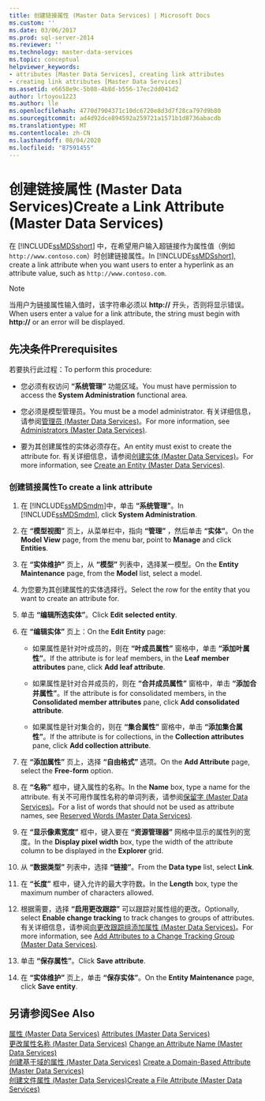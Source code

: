 ```yaml
---
title: 创建链接属性 (Master Data Services) | Microsoft Docs
ms.custom: ''
ms.date: 03/06/2017
ms.prod: sql-server-2014
ms.reviewer: ''
ms.technology: master-data-services
ms.topic: conceptual
helpviewer_keywords:
- attributes [Master Data Services], creating link attributes
- creating link attributes [Master Data Services]
ms.assetid: e6658e9c-5b08-4b8d-b556-17ec2dd041d2
author: lrtoyou1223
ms.author: lle
ms.openlocfilehash: 4770d7904371c10dc6720e8d3d7f28ca797d9b80
ms.sourcegitcommit: ad4d92dce894592a259721a1571b1d8736abacdb
ms.translationtype: MT
ms.contentlocale: zh-CN
ms.lasthandoff: 08/04/2020
ms.locfileid: "87591455"
---
```

# <a name="create-a-link-attribute-master-data-services"></a><span data-ttu-id="859d8-102">创建链接属性 (Master Data Services)</span><span class="sxs-lookup"><span data-stu-id="859d8-102">Create a Link Attribute (Master Data Services)</span></span>
  <span data-ttu-id="859d8-103">在 [!INCLUDE[ssMDSshort](../includes/ssmdsshort-md.md)] 中，在希望用户输入超链接作为属性值（例如 `http://www.contoso.com`）时创建链接属性。</span><span class="sxs-lookup"><span data-stu-id="859d8-103">In [!INCLUDE[ssMDSshort](../includes/ssmdsshort-md.md)], create a link attribute when you want users to enter a hyperlink as an attribute value, such as `http://www.contoso.com`.</span></span>  
  
> [!NOTE]  
>  <span data-ttu-id="859d8-104">当用户为链接属性输入值时，该字符串必须以 **http://** 开头，否则将显示错误。</span><span class="sxs-lookup"><span data-stu-id="859d8-104">When users enter a value for a link attribute, the string must begin with **http://** or an error will be displayed.</span></span>  
  
## <a name="prerequisites"></a><span data-ttu-id="859d8-105">先决条件</span><span class="sxs-lookup"><span data-stu-id="859d8-105">Prerequisites</span></span>  
 <span data-ttu-id="859d8-106">若要执行此过程：</span><span class="sxs-lookup"><span data-stu-id="859d8-106">To perform this procedure:</span></span>  
  
-   <span data-ttu-id="859d8-107">您必须有权访问 **“系统管理”** 功能区域。</span><span class="sxs-lookup"><span data-stu-id="859d8-107">You must have permission to access the **System Administration** functional area.</span></span>  
  
-   <span data-ttu-id="859d8-108">您必须是模型管理员。</span><span class="sxs-lookup"><span data-stu-id="859d8-108">You must be a model administrator.</span></span> <span data-ttu-id="859d8-109">有关详细信息，请参阅[管理员 &#40;Master Data Services&#41;](administrators-master-data-services.md)。</span><span class="sxs-lookup"><span data-stu-id="859d8-109">For more information, see [Administrators &#40;Master Data Services&#41;](administrators-master-data-services.md).</span></span>  
  
-   <span data-ttu-id="859d8-110">要为其创建属性的实体必须存在。</span><span class="sxs-lookup"><span data-stu-id="859d8-110">An entity must exist to create the attribute for.</span></span> <span data-ttu-id="859d8-111">有关详细信息，请参阅[创建实体 (Master Data Services)](../../2014/master-data-services/create-an-entity-master-data-services.md)。</span><span class="sxs-lookup"><span data-stu-id="859d8-111">For more information, see [Create an Entity &#40;Master Data Services&#41;](../../2014/master-data-services/create-an-entity-master-data-services.md).</span></span>  
  
### <a name="to-create-a-link-attribute"></a><span data-ttu-id="859d8-112">创建链接属性</span><span class="sxs-lookup"><span data-stu-id="859d8-112">To create a link attribute</span></span>  
  
1.  <span data-ttu-id="859d8-113">在 [!INCLUDE[ssMDSmdm](../includes/ssmdsmdm-md.md)]中，单击 **“系统管理”**。</span><span class="sxs-lookup"><span data-stu-id="859d8-113">In [!INCLUDE[ssMDSmdm](../includes/ssmdsmdm-md.md)], click **System Administration**.</span></span>  
  
2.  <span data-ttu-id="859d8-114">在 **“模型视图”** 页上，从菜单栏中，指向 **“管理”** ，然后单击 **“实体”**。</span><span class="sxs-lookup"><span data-stu-id="859d8-114">On the **Model View** page, from the menu bar, point to **Manage** and click **Entities**.</span></span>  
  
3.  <span data-ttu-id="859d8-115">在 **“实体维护”** 页上，从 **“模型”** 列表中，选择某一模型。</span><span class="sxs-lookup"><span data-stu-id="859d8-115">On the **Entity Maintenance** page, from the **Model** list, select a model.</span></span>  
  
4.  <span data-ttu-id="859d8-116">为您要为其创建属性的实体选择行。</span><span class="sxs-lookup"><span data-stu-id="859d8-116">Select the row for the entity that you want to create an attribute for.</span></span>  
  
5.  <span data-ttu-id="859d8-117">单击 **“编辑所选实体”**。</span><span class="sxs-lookup"><span data-stu-id="859d8-117">Click **Edit selected entity**.</span></span>  
  
6.  <span data-ttu-id="859d8-118">在 **“编辑实体”** 页上：</span><span class="sxs-lookup"><span data-stu-id="859d8-118">On the **Edit Entity** page:</span></span>  
  
    -   <span data-ttu-id="859d8-119">如果属性是针对叶成员的，则在 **“叶成员属性”** 窗格中，单击 **“添加叶属性”**。</span><span class="sxs-lookup"><span data-stu-id="859d8-119">If the attribute is for leaf members, in the **Leaf member attributes** pane, click **Add leaf attribute**.</span></span>  
  
    -   <span data-ttu-id="859d8-120">如果属性是针对合并成员的，则在 **“合并成员属性”** 窗格中，单击 **“添加合并属性”**。</span><span class="sxs-lookup"><span data-stu-id="859d8-120">If the attribute is for consolidated members, in the **Consolidated member attributes** pane, click **Add consolidated attribute**.</span></span>  
  
    -   <span data-ttu-id="859d8-121">如果属性是针对集合的，则在 **“集合属性”** 窗格中，单击 **“添加集合属性”**。</span><span class="sxs-lookup"><span data-stu-id="859d8-121">If the attribute is for collections, in the **Collection attributes** pane, click **Add collection attribute**.</span></span>  
  
7.  <span data-ttu-id="859d8-122">在 **“添加属性”** 页上，选择 **“自由格式”** 选项。</span><span class="sxs-lookup"><span data-stu-id="859d8-122">On the **Add Attribute** page, select the **Free-form** option.</span></span>  
  
8.  <span data-ttu-id="859d8-123">在 **“名称”** 框中，键入属性的名称。</span><span class="sxs-lookup"><span data-stu-id="859d8-123">In the **Name** box, type a name for the attribute.</span></span> <span data-ttu-id="859d8-124">有关不可用作属性名称的单词列表，请参阅[保留字 (Master Data Services)](../../2014/master-data-services/reserved-words-master-data-services.md)。</span><span class="sxs-lookup"><span data-stu-id="859d8-124">For a list of words that should not be used as attribute names, see [Reserved Words &#40;Master Data Services&#41;](../../2014/master-data-services/reserved-words-master-data-services.md).</span></span>  
  
9. <span data-ttu-id="859d8-125">在 **“显示像素宽度”** 框中，键入要在 **“资源管理器”** 网格中显示的属性列的宽度。</span><span class="sxs-lookup"><span data-stu-id="859d8-125">In the **Display pixel width** box, type the width of the attribute column to be displayed in the **Explorer** grid.</span></span>  
  
10. <span data-ttu-id="859d8-126">从 **“数据类型”** 列表中，选择 **“链接”**。</span><span class="sxs-lookup"><span data-stu-id="859d8-126">From the **Data type** list, select **Link**.</span></span>  
  
11. <span data-ttu-id="859d8-127">在 **“长度”** 框中，键入允许的最大字符数。</span><span class="sxs-lookup"><span data-stu-id="859d8-127">In the **Length** box, type the maximum number of characters allowed.</span></span>  
  
12. <span data-ttu-id="859d8-128">根据需要，选择 **“启用更改跟踪”** 可以跟踪对属性组的更改。</span><span class="sxs-lookup"><span data-stu-id="859d8-128">Optionally, select **Enable change tracking** to track changes to groups of attributes.</span></span> <span data-ttu-id="859d8-129">有关详细信息，请参阅[向更改跟踪组添加属性 (Master Data Services)](../../2014/master-data-services/add-attributes-to-a-change-tracking-group-master-data-services.md)。</span><span class="sxs-lookup"><span data-stu-id="859d8-129">For more information, see [Add Attributes to a Change Tracking Group &#40;Master Data Services&#41;](../../2014/master-data-services/add-attributes-to-a-change-tracking-group-master-data-services.md).</span></span>  
  
13. <span data-ttu-id="859d8-130">单击 **“保存属性”**。</span><span class="sxs-lookup"><span data-stu-id="859d8-130">Click **Save attribute**.</span></span>  
  
14. <span data-ttu-id="859d8-131">在 **“实体维护”** 页上，单击 **“保存实体”**。</span><span class="sxs-lookup"><span data-stu-id="859d8-131">On the **Entity Maintenance** page, click **Save entity**.</span></span>  
  
## <a name="see-also"></a><span data-ttu-id="859d8-132">另请参阅</span><span class="sxs-lookup"><span data-stu-id="859d8-132">See Also</span></span>  
 <span data-ttu-id="859d8-133">[属性 &#40;Master Data Services&#41;](../../2014/master-data-services/attributes-master-data-services.md) </span><span class="sxs-lookup"><span data-stu-id="859d8-133">[Attributes &#40;Master Data Services&#41;](../../2014/master-data-services/attributes-master-data-services.md) </span></span>  
 <span data-ttu-id="859d8-134">[更改属性名称 &#40;Master Data Services&#41;](change-an-attribute-name-and-data-type-master-data-services.md) </span><span class="sxs-lookup"><span data-stu-id="859d8-134">[Change an Attribute Name &#40;Master Data Services&#41;](change-an-attribute-name-and-data-type-master-data-services.md) </span></span>  
 <span data-ttu-id="859d8-135">[创建基于域的属性 &#40;Master Data Services&#41;](../../2014/master-data-services/create-a-domain-based-attribute-master-data-services.md) </span><span class="sxs-lookup"><span data-stu-id="859d8-135">[Create a Domain-Based Attribute &#40;Master Data Services&#41;](../../2014/master-data-services/create-a-domain-based-attribute-master-data-services.md) </span></span>  
 [<span data-ttu-id="859d8-136">创建文件属性 (Master Data Services)</span><span class="sxs-lookup"><span data-stu-id="859d8-136">Create a File Attribute &#40;Master Data Services&#41;</span></span>](../../2014/master-data-services/create-a-file-attribute-master-data-services.md)  
  
  
